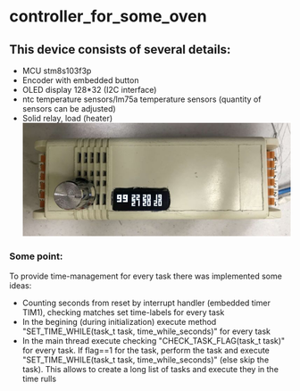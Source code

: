 # controller_for_some_oven
## This device consists of several details:
* MCU stm8s103f3p
* Encoder with embedded button
* OLED display 128*32 (I2C interface)
* ntc temperature sensors/lm75a temperature sensors (quantity of sensors can be adjusted)
* Solid relay, load (heater)
![appearance](https://github.com/AlGol86/controller_for_some_oven/blob/main/pic/Prototype.jpg)
### Some point:
 To provide time-management for every task there was implemented some ideas:
 - Counting seconds from reset by interrupt handler (embedded timer TIM1), checking matches set time-labels for every task
 - In the begining (during initialization) execute method "SET_TIME_WHILE(task_t task, time_while_seconds)" for every task
 - In the main thread execute checking "CHECK_TASK_FLAG(task_t task)" for every task. If flag==1 for the task, perform the task and execute "SET_TIME_WHILE(task_t task, time_while_seconds)" (else skip the task).
  This allows to create a long list of tasks and execute they in the time rulls
